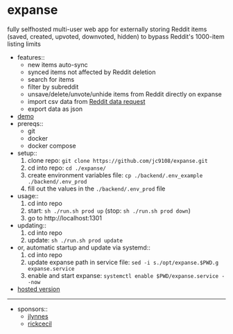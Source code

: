 # expanse

fully selfhosted multi-user web app for externally storing Reddit items (saved, created, upvoted, downvoted, hidden) to bypass Reddit's 1000-item listing limits

- features::
	- new items auto-sync
	- synced items not affected by Reddit deletion
	- search for items
	- filter by subreddit
	- unsave/delete/unvote/unhide items from Reddit directly on expanse
	- import csv data from [Reddit data request](https://www.reddit.com/settings/data-request)
	- export data as json
- [demo](https://www.youtube.com/watch?v=4pxXM98ewIc)
- prereqs::
	- git
	- docker
	- docker compose
- setup::
	1. clone repo: `git clone https://github.com/jc9108/expanse.git`
	2. cd into repo: `cd ./expanse/`
	3. create environment variables file: `cp ./backend/.env_example ./backend/.env_prod`
	4. fill out the values in the `./backend/.env_prod` file
- usage::
	1. cd into repo
	2. start: `sh ./run.sh prod up` (stop: `sh ./run.sh prod down`)
	3. go to http://localhost:1301
- updating::
	1. cd into repo
	2. update: `sh ./run.sh prod update`
- or, automatic startup and update via systemd::
	1. cd into repo
	2. update expanse path in service file: `sed -i s./opt/expanse.$PWD.g expanse.service`
	3. enable and start expanse: `systemctl enable $PWD/expanse.service --now`
- [hosted version](https://github.com/jc9108/eternity)

<hr/>

- sponsors::
	- [jlynnes](https://github.com/jlynnes)
	- [rickcecil](https://github.com/rickcecil)
